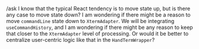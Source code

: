 /ask I know that the typical React tendency is to move state up, but is there any case to move state down? I am wondering if there might be a reason to move `commandLine` state down to `XtermAdapter`. We will be integrating `useCommandHistory`, and I am wondering if there might be any reason to keep that closer to the `XtermAdapter` level of processing. Or would it be better to centralize user-centric logic like that in the `HandTermWrapper`?